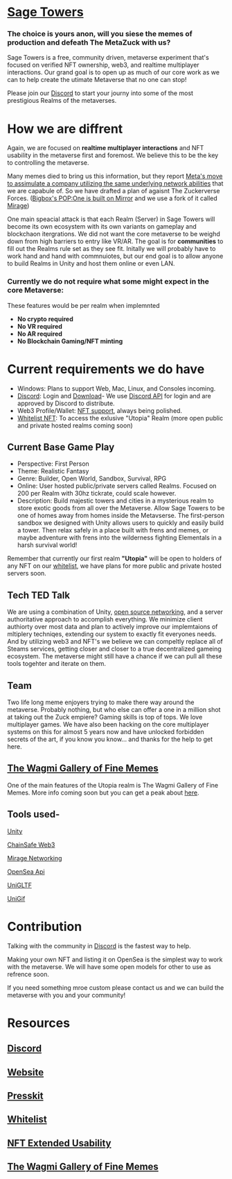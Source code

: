 # [Sage Towers](https://discord.gg/SMjWy7FMgz)
### **The choice is yours anon, will you siese the memes of production and defeath The MetaZuck with us?**

Sage Towers is a free, community driven, metaverse experiment that's focused on verified NFT ownership, web3, and realtime multiplayer interactions. 
Our grand goal is to open up as much of our core work as we can to help create the utimate Metaverse that no one can stop!

Please join our [Discord](https://discord.gg/sagetowers) to start your journy into some of the most prestigious Realms of the metaverses.

# How we are diffrent
Again, we are focused on **realtime multiplayer interactions** and NFT usability in the metaverse first and foremost. We believe this to be the key to controlling the metaverse. 

Many memes died to bring us this information, but they report [Meta's move to assimulate a company utilizing the same underlying network abilities](https://techcrunch.com/2021/06/11/facebook-buys-game-studio-bigbox-vr/) that we are capabule of. So we have drafted a plan of agaisnt The Zuckerverse Forces. ([Bigbox's POP:One is built on Mirror](https://mirror-networking.com/showcase/) and we use a fork of it called [Mirage](https://github.com/MirageNet/Mirage))

One main speacial attack is that each Realm (Server) in Sage Towers will become its own ecosystem with its own variants on gameplay and blockchaon itergrations. We did not want the core metaverse to be weighd down from high barriers to entry like VR/AR. The goal is for **communities** to fill out the Realms rule set as they see fit. Initally we will probably have to work hand and hand with commnuiotes, but our end goal is to allow anyone to build Realms in Unity and host them online or even LAN.

### Currently we do not require what some might expect in the core Metaverse:
These features would be per realm when implemnted
- **No crypto required**  
- **No VR required**  
- **No AR required**
- **No Blockchain Gaming/NFT minting**

# Current requirements we do have

- Windows: Plans to support Web, Mac, Linux, and Consoles incoming.
- [Discord](https://discord.com): Login and [Download](https://discord.gg/SMjWy7FMgz)- We use [Discord API](https://discord.com/developers/docs/reference) for login and are approved by Discord to distribute.
- Web3 Profile/Wallet: [NFT support](https://github.com/Amazastrophic/Sage-Towers/blob/main/NFTExtendedUsability.md), always being polished.
- [Whitelist NFT](https://github.com/Amazastrophic/Sage-Towers/blob/main/UtopiaWhitelist.md): To access the exlusive "Utopia" Realm (more open public and private hosted realms coming soon)

## Current Base Game Play
- Perspective: First Person
- Theme: Realistic Fantasy
- Genre: Builder, Open World, Sandbox, Survival, RPG
- Online: User hosted public/private servers called Realms. Focused on 200 per Realm with 30hz tickrate, could scale however.
- Description: Build majestic towers and cities in a mysterious realm to store exotic goods from all over the Metaverse. Allow Sage Towers to be one of homes away from homes inside the Metavserse. The first-person sandbox we designed with Unity allows users to quickly and easily build a tower. Then relax safely in a place built with frens and memes, or maybe adventure with frens into the wilderness fighting Elementals in a harsh survival world!

Remember that currently our first realm **"Utopia"** will be open to holders of any NFT on our [whitelist](https://github.com/Amazastrophic/Sage-Towers/blob/main/UtopiaWhitelist.md), we have plans for more public and private hosted servers soon. 

## Tech TED Talk
We are using a combination of Unity, [open source networking](https://github.com/MirageNet/Mirage), and a server authoritative approach to accomplish everything. We minimize client authiorty over most data and plan to actively improve our implemtaions of mltiplery techniqes, extending our system to exactly fit everyones needs. And by utilizing web3 and NFT's we believe we can compeltly replace all of Steams services, getting closer and closer to a true decentralized gameing ecosystem. The metaverse might still have a chance if we can pull all these tools togehter and iterate on them.

## Team
Two life long meme enjoyers trying to make there way around the metaverse. Probably nothing, but who else can offer a one in a million shot at taking out the Zuck empiere? Gaming skills is top of tops. We love multiplayer games. We have also been hacking on the core multiplayer systems on this for almost 5 years now and have unlocked forbidden secrets of the art, if you know you know... and thanks for the help to get here.

## [The Wagmi Gallery of Fine Memes](https://github.com/Amazastrophic/Sage-Towers/blob/main/TheWGFM.md)
One of the main features of the Utopia realm is The Wagmi Gallery of Fine Memes. More info coming soon but you can get a peak about [here](https://github.com/Amazastrophic/Sage-Towers/blob/main/TheWGFM.md).

## Tools used-

[Unity](https://unity.com/)

[ChainSafe Web3](https://github.com/ChainSafe/web3.unity/)

[Mirage Networking](https://github.com/MirageNet/Mirage)

[OpenSea Api](https://docs.opensea.io/reference/api-overview)

[UniGLTF](https://github.com/ousttrue/UniGLTF)

[UniGif](https://github.com/WestHillApps/UniGif)


# Contribution
Talking with the community in [Discord](https://discord.gg/sagetowers) is the fastest way to help.

Making your own NFT and listing it on OpenSea is the simplest way to work with the metaverse. We will have some open models for other to use as refrence soon.

If you need something mroe custom please contact us and we can build the metaverse with you and your community!

# Resources 

## [Discord](https://discord.gg/sagetowers)

## [Website](https://sagetowers.com)

## [Presskit](https://github.com/Amazastrophic/Sage-Towers/tree/main/Presskit)

## [Whitelist](https://github.com/Amazastrophic/Sage-Towers/blob/main/UtopiaWhitelist.md)

## [NFT Extended Usability](https://github.com/Amazastrophic/Sage-Towers/blob/main/NFTExtendedUsability.md)

## [The Wagmi Gallery of Fine Memes](https://github.com/Amazastrophic/Sage-Towers/blob/main/TheWGFM.md)
